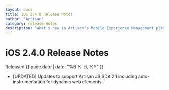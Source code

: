 ```yaml
---
layout: docs
title: iOS 2.4.0 Release Notes
author: "Artisan"
category: release-notes
description: "What's new in Artisan's Mobile Experience Management platform."
---
```

# iOS 2.4.0 Release Notes

Released {{ page.date | date: "%B %-d, %Y" }}

* [UPDATED] Updates to support Artisan JS SDK 2.1 including auto-instrumentation for dynamic web elements.
